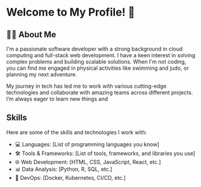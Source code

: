 # Welcome to My Profile! 👋

## 🧑‍💻 About Me
I'm a passionate software developer with a strong background in cloud computing and full-stack web development. I have a keen interest in solving complex problems and building scalable solutions. When I'm not coding, you can find me engaged in physical activities like swimming and judo, or planning my next adventure.

My journey in tech has led me to work with various cutting-edge technologies and collaborate with amazing teams across different projects. I’m always eager to learn new things and

## Skills
Here are some of the skills and technologies I work with:
- 💻 Languages: [List of programming languages you know]
- 🛠 Tools & Frameworks: [List of tools, frameworks, and libraries you use]
- 🌐 Web Development: [HTML, CSS, JavaScript, React, etc.]
- 📊 Data Analysis: [Python, R, SQL, etc.]
- 🔧 DevOps: [Docker, Kubernetes, CI/CD, etc.]
